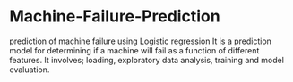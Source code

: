 # Machine-Failure-Prediction
prediction of machine failure using Logistic regression
It is a prediction model for determining if a machine will fail as a function of different features. It involves; loading, exploratory data analysis, training and model evaluation. 
